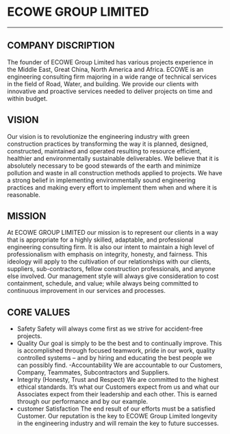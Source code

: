 # ECOWE GROUP LIMITED

---
## COMPANY DISCRIPTION
The founder of ECOWE Group Limited has various projects experience in the Middle East, Great China, North America and Africa. ECOWE is an engineering consulting firm majoring in a wide range of technical services in the field of Road, Water, and building. We provide our clients with innovative and proactive services needed to deliver projects on time and within budget.
## VISION
Our vision is to revolutionize the engineering industry with green construction practices by transforming the way it is planned, designed, constructed, maintained and operated resulting to resource efficient, healthier and environmentally sustainable deliverables. We believe that it is absolutely necessary to be good stewards of the earth and minimize pollution and waste in all construction methods applied to projects. We have a strong belief in implementing environmentally sound engineering practices and making every effort to implement them when and where it is reasonable.
## MISSION
At ECOWE GROUP LIMITED our mission is to represent our clients in a way that is appropriate for a highly skilled, adaptable, and professional engineering consulting firm. It is also our intent to maintain a high level of professionalism with emphasis on integrity, honesty, and fairness. This ideology will apply to the cultivation of our relationships with our clients, suppliers, sub-contractors, fellow construction professionals, and anyone else involved. Our management style will always give consideration to cost containment, schedule, and value; while always being committed to continuous improvement in our services and processes.
## CORE VALUES
- Safety
Safety will always come first as we strive for accident-free projects.
- Quality
Our goal is simply to be the best and to continually improve. This is accomplished through focused teamwork, pride in our work, quality controlled systems – and by hiring and educating the best people we can possibly find.
-Accountability
We are accountable to our Customers, Company, Teammates, Subcontractors and Suppliers.
- Integrity
 (Honesty, Trust and Respect)
We are committed to the highest ethical standards. It’s what our Customers expect from us and what our Associates expect from their leadership and each other. This is earned through our performance and by our example.
- customer Satisfaction
The end result of our efforts must be a satisfied Customer. Our reputation is the key to ECOWE Group Limited longevity in the engineering industry and will remain the key to future successes.
